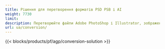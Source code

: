```yaml
---
title: Рішення для перетворення форматів PSD PSB і AI
weight: 7730
limit: 
description: Перетворюйте файли Adobe PhotoShop і Illustrator, зображення та інші формати
url: ua/conversion/
---
```


{{< blocks/products/pf/agp/conversion-solution >}} 
